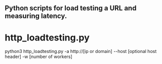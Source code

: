 ## Python scripts for load testing a URL and measuring latency.

# http_loadtesting.py

python3 http_loadtesting.py -a http://[ip or domain] --host [optional host header] -w [number of workers]

